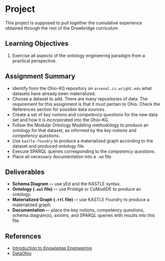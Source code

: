 # Project
This project is supposed to pull together the cumulative experience obtained through the rest of the Drawbridge curriculum.

## Learning Objectives
1. Exercise all aspects of the ontology engineering paradigm from a practical perspective.

## Assignment Summary
* Identify from the Ohio-KG repository on `arsenal.cs.wright.edu` what datasets have already been materialized.
* Choose a dataset to add. There are many repositories of data. The requirement for this assignment is that it must pertain to Ohio. Check the References section for possible data sources.
* Create a set of _key notions_ and _competency questions_ for the new data set and how it is incorporated into the Ohio-KG.
* Follow the Modular Ontology Modeling methodology to produce an ontology for that dataset, as informed by the _key notions_ and _competency questions_.
* Use `kastle-foundry` to produce a materialized graph according to the dataset and produced ontology file.
* Execute SPARQL queries corresponding to the _competency questions_.
* Place all necessary documentation into a `.md` file.

## Deliverables
* **Schema Diagram --** use yEd and the KASTLE syntax.
* **Ontology (`.owl` file) --** use Protégé or CoModIDE to produce an ontology. 
* **Materialized Graph (`.ttl` file) --** use KASTLE Foundry to produce a materialized graph.
* **Documentation --** place the key notions, competency questions, schema diagram(s), axioms, and SPARQL queries with results into this file.

## References
* [Introduction to Knowledge Engineering](https://github.com/kastle-lab/cs7810-intro-to-ke)
* [DataOhio](https://data.ohio.gov/)